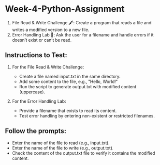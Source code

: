 # Week-4-Python-Assignment

1. File Read & Write Challenge 🖋️: Create a program that reads a file and writes a modified version to a new file.
2. Error Handling Lab 🧪: Ask the user for a filename and handle errors if it doesn’t exist or can’t be read.


## Instructions to Test:
1. For the File Read & Write Challenge:

     * Create a file named input.txt in the same directory.
     * Add some content to the file, e.g., "Hello, World!"
     * Run the script to generate output.txt with modified content (uppercase).

2. For the Error Handling Lab:

     * Provide a filename that exists to read its content.
     * Test error handling by entering non-existent or restricted filenames.

## Follow the prompts:
   * Enter the name of the file to read (e.g., input.txt).
   * Enter the name of the file to write (e.g., output.txt).
* Check the content of the output.txt file to verify it contains the modified content.